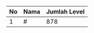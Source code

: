 | No | Nama            | Jumlah Level |
|----|-----------------|--------------|
| 1  | #    |    878        |
